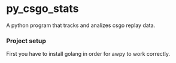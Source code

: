 # py_csgo_stats
A python program that tracks and analizes csgo replay data.

### Project setup
First you have to install golang in order for awpy to work correctly.